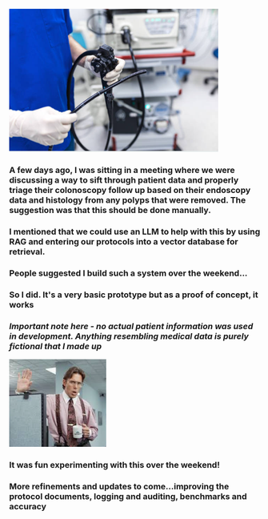 ![](./images/colonoscope1.png) 

### A few days ago, I was sitting in a meeting where we were discussing a way to sift through patient data and properly triage their colonoscopy follow up based on their endoscopy data and histology from any polyps that were removed.  The suggestion was that this should be done manually.
### I mentioned that we could use an LLM to help with this by using RAG and entering our protocols into a vector database for retrieval.

### People suggested I build such a system over the weekend...
### So I did.  It's a very basic prototype but as a proof of concept, it works

### ***Important note here - no actual patient information was used in development.  Anything resembling medical data is purely fictional that I made up***

![](./images/lumbergh.png)


### It was fun experimenting with this over the weekend!
### More refinements and updates to come...improving the protocol documents, logging and auditing, benchmarks and accuracy



